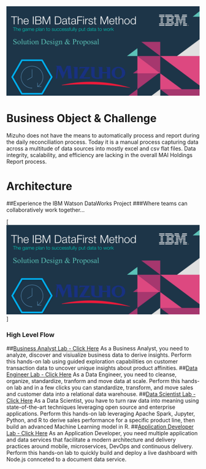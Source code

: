 <img src="https://github.com/arunwagle/DemoRepo/blob/master/clients/Mizuho/images/Mizuho_header.png">

# Business Object & Challenge
Mizuho does not have the means to automatically process and report during the daily reconciliation process. Today it is a manual process capturing data across a multitude of data sources into mostly excel and csv flat files. Data integrity, scalability, and efficiency are lacking in the overall MAI Holdings Report process.

# Architecture


##Experience the IBM Watson DataWorks Project
###Where teams can collaboratively work together...

[<img src="https://github.com/arunwagle/DemoRepo/blob/master/clients/Mizuho/images/Mizuho_header.png">]


### High Level Flow
##[Business Analyst Lab - Click Here](https://github.com/ibmdataworks/datafirst/raw/master/businessanalyst/)
As a Business Analyst, you need to analyze, discover and visiualize business data to derive insights.
Perform this hands-on lab using guided exploration capabilities on customer transaction data to uncover unique insights about product affinities.
##[Data Engineer Lab - Click Here](https://github.com/ibmdataworks/datafirst/raw/master/dataengineer/)
As a Data Engineer, you need to cleanse, organize, standardize, tranform and move data at scale.
Perform this hands-on lab and in a few clicks you can standardize, transform, and move sales and customer data into a relational data warehouse.
##[Data Scientist Lab - Click Here](https://github.com/ibmdataworks/datafirst/raw/master/datascientist/)
As a Data Scientist, you have to turn raw data into meaning using state-of-the-art techniques leveraging open source and enterprise applications. Perform this hands-on lab leveraging Apache Spark, Jupyter, Python, and R to derive sales performance for a specific product line, then build an advanced Machine Learning model in R.
##[Application Developer Lab - Click Here](https://github.com/ibmdataworks/datafirst/raw/master/appdeveloper/)
As an Application Developer, you need multiple application and data services that facilitate a modern architecture and delivery practices around mobile, microservices, DevOps and continuous delivery. Perform this hands-on lab to quickly build and deploy a live dashboard with Node.js connceted to a document data service.


